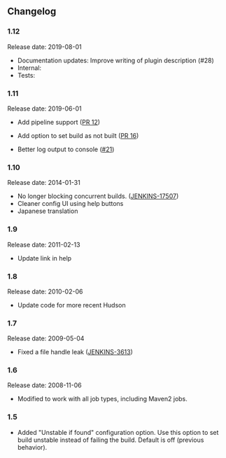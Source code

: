## Changelog

### 1.12 

Release date: 2019-08-01

- Documentation updates: Improve writing of plugin description (#28)
- Internal: 
- Tests: 

### 1.11

Release date: 2019-06-01

-   Add pipeline support
    ([PR 12](https://github.com/jenkinsci/text-finder-plugin/pull/12))
-   Add option to set build as not built
    ([PR 16](https://github.com/jenkinsci/text-finder-plugin/pull/16))

-   Better log output to console
    ([\#21](https://github.com/jenkinsci/text-finder-plugin/pull/21))

### 1.10

Release date: 2014-01-31

-   No longer blocking concurrent builds.
    ([JENKINS-17507](https://issues.jenkins-ci.org/browse/JENKINS-17507))
-   Cleaner config UI using help buttons
-   Japanese translation

### 1.9

Release date: 2011-02-13

-   Update link in help

### 1.8

Release date: 2010-02-06

-   Update code for more recent Hudson

### 1.7

Release date: 2009-05-04

-   Fixed a file handle leak
    ([JENKINS-3613](https://issues.jenkins-ci.org/browse/JENKINS-3613))

### 1.6

Release date: 2008-11-06

-   Modified to work with all job types, including Maven2 jobs.

### 1.5

-   Added "Unstable if found" configuration option.  Use this option to
    set build unstable instead of failing the build.  Default is off
    (previous behavior).

